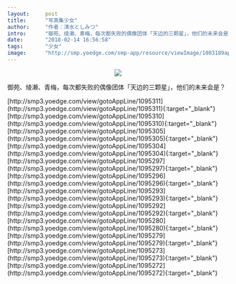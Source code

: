 ```yaml
---
layout:     post
title:      "写真集少女"
author:     "作者：清水としみつ"
intro:      "御苑、绫濑、青梅，每次都失败的偶像团体「天边的三颗星」，他们的未来会是？"
date:       "2018-02-14 16:56:58"
tags:       "少女"
image:      "http://smp.yoedge.com/smp-app/resource/viewImage/1003189appline.png"
---
```

<div style="text-align: center">
<p><img src="http://smp.yoedge.com/smp-app/resource/viewImage/1003189appline.png"/></p>
</div>
<p class="post-meta">
<span>御苑、绫濑、青梅，每次都失败的偶像团体「天边的三颗星」，他们的未来会是？</span>
</p>
[http://smp3.yoedge.com/view/gotoAppLine/1095311](http://smp3.yoedge.com/view/gotoAppLine/1095311){:target="_blank"}
[http://smp3.yoedge.com/view/gotoAppLine/1095310](http://smp3.yoedge.com/view/gotoAppLine/1095310){:target="_blank"}
[http://smp3.yoedge.com/view/gotoAppLine/1095305](http://smp3.yoedge.com/view/gotoAppLine/1095305){:target="_blank"}
[http://smp3.yoedge.com/view/gotoAppLine/1095304](http://smp3.yoedge.com/view/gotoAppLine/1095304){:target="_blank"}
[http://smp3.yoedge.com/view/gotoAppLine/1095297](http://smp3.yoedge.com/view/gotoAppLine/1095297){:target="_blank"}
[http://smp3.yoedge.com/view/gotoAppLine/1095296](http://smp3.yoedge.com/view/gotoAppLine/1095296){:target="_blank"}
[http://smp3.yoedge.com/view/gotoAppLine/1095293](http://smp3.yoedge.com/view/gotoAppLine/1095293){:target="_blank"}
[http://smp3.yoedge.com/view/gotoAppLine/1095292](http://smp3.yoedge.com/view/gotoAppLine/1095292){:target="_blank"}
[http://smp3.yoedge.com/view/gotoAppLine/1095280](http://smp3.yoedge.com/view/gotoAppLine/1095280){:target="_blank"}
[http://smp3.yoedge.com/view/gotoAppLine/1095279](http://smp3.yoedge.com/view/gotoAppLine/1095279){:target="_blank"}
[http://smp3.yoedge.com/view/gotoAppLine/1095273](http://smp3.yoedge.com/view/gotoAppLine/1095273){:target="_blank"}
[http://smp3.yoedge.com/view/gotoAppLine/1095272](http://smp3.yoedge.com/view/gotoAppLine/1095272){:target="_blank"}


